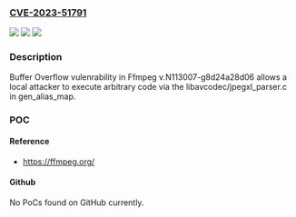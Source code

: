 ### [CVE-2023-51791](https://cve.mitre.org/cgi-bin/cvename.cgi?name=CVE-2023-51791)
![](https://img.shields.io/static/v1?label=Product&message=n%2Fa&color=blue)
![](https://img.shields.io/static/v1?label=Version&message=n%2Fa&color=blue)
![](https://img.shields.io/static/v1?label=Vulnerability&message=n%2Fa&color=brighgreen)

### Description

Buffer Overflow vulenrability in Ffmpeg v.N113007-g8d24a28d06 allows a local attacker to execute arbitrary code via the libavcodec/jpegxl_parser.c in gen_alias_map.

### POC

#### Reference
- https://ffmpeg.org/

#### Github
No PoCs found on GitHub currently.

